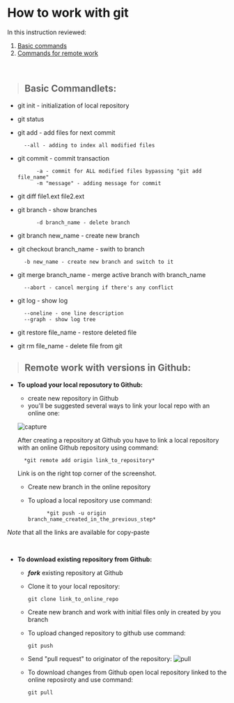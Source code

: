 # How to work with git

In this instruction reviewed:

1. [Basic commands](#basic-commandlets)
2. [Commands for remote work](#remote-work-with-versions-in-github)
<br>

> ## Basic Commandlets:

* git init - initialization of local repository

* git status

* git add - add files for next commit
	
        --all - adding to index all modified files


* git commit - commit transaction

	        -a - commit for ALL modified files bypassing "git add file_name"
	        -m "message" - adding message for commit

* git diff file1.ext file2.ext

* git branch - show branches
	        
            -d branch_name - delete branch

* git branch new_name - create new branch

* git checkout branch_name - swith to branch
	
        -b new_name - create new branch and switch to it

* git merge branch_name - merge active branch with branch_name
		
        --abort - cancel merging if there's any conflict

* git log - show log
	    
        --oneline - one line description
        --graph - show log tree

* git restore file_name - restore deleted file

* git rm file_name - delete file from git

> ## Remote work with versions in Github:

* **To upload your local reposutory to Github:**

    - create new repository in Github
    - you'll be suggested several ways to link your local repo with an online one:

    ![capture](Linkrepo.jpg)

    After creating a repository at Github you have to link a local repository with an online Github repository using command: 
    
        *git remote add origin link_to_repository*

    Link is on the right top corner of the screenshot.

    - Create new branch in the online repository 

    - To upload a local repository use command:
    
                *git push -u origin branch_name_created_in_the_previous_step*
 *Note* that all the links are available for copy-paste
 
 <br>

* **To download existing repository from Github:**

  - __*fork*__ existing repository at Github

  - Clone it to your local repository:

        git clone link_to_online_repo

  - Create new branch and work with initial files only in created by you branch
  - To upload changed repository to github use command:
        
        git push

  - Send "pull request" to originator of the repository:
  ![pull](PullRequest.JPG)

  - To download changes from Github open local repository linked to the online reposiroty and use command:
        
        git pull


